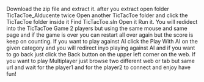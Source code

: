 Download the zip file and extract it.
after you extract open folder TicTacToe_Alducente twice
Open another TicTacToe folder and click the TicTacToe folder inside it
Find TicTacToe.sln
Open it
Run it.
You will redidect into the TicTacToe Game 2 players but using the same mouse and same page and if the game is over you can restart all over again but the score is keep on counting.
If you want to play against AI click the Play With AI on the given category and you will redirect inyo playing against AI and if you want to go back just click the Back button on the upper left corner on the web.
If you want to play Multiplayer just browse two different web or tab but same url and wait for the player1 and for the player2 to connect and enjoy have fun!
